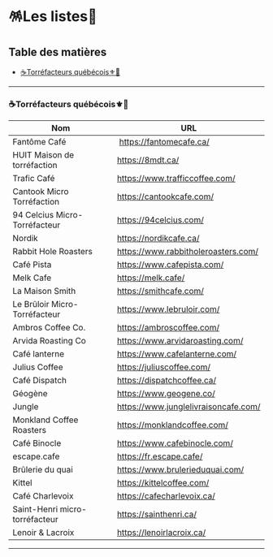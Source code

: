 # 🪅Les listes🎉

## Table des matières

- [☕Torréfacteurs québécois⚜️🍁](#☕torréfacteurs-québécois⚜️🍁)

---

### ☕Torréfacteurs québécois⚜️🍁
Nom | URL
------------------------------------- | ------------------------------------
Fantôme Café | https://fantomecafe.ca/
HUIT Maison de torréfaction | https://8mdt.ca/
Trafic Café | https://www.trafficcoffee.com/
Cantook Micro Torréfaction | https://cantookcafe.com/
94 Celcius Micro-Torréfacteur | https://94celcius.com/
Nordik | https://nordikcafe.ca/
Rabbit Hole Roasters | https://www.rabbitholeroasters.com/
Café Pista | https://www.cafepista.com/
Melk Cafe | https://melk.cafe/
La Maison Smith | https://smithcafe.com/
Le Brûloir Micro-Torréfacteur | https://www.lebruloir.com/
Ambros Coffee Co. | https://ambroscoffee.com/
Arvida Roasting Co | https://www.arvidaroasting.com/
Café lanterne | https://www.cafelanterne.com/
Julius Coffee | https://juliuscoffee.com/
Café Dispatch | https://dispatchcoffee.ca/
Géogène | https://www.geogene.co/
Jungle | https://www.junglelivraisoncafe.com/
Monkland Coffee Roasters | https://monklandcoffee.com/
Café Binocle | https://www.cafebinocle.com/
escape.cafe | https://fr.escape.cafe/
Brûlerie du quai | https://www.brulerieduquai.com/
Kittel | https://kittelcoffee.com/
Café Charlevoix | https://cafecharlevoix.ca/
Saint-Henri micro-torréfacteur | https://sainthenri.ca/
Lenoir & Lacroix | https://lenoirlacroix.ca/

---


